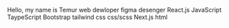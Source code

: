 Hello, my name is Temur 
web dewloper 
figma desenger 
React.js 
JavaScript
TaypeScript 
Bootstrap
tailwind css
css/scss 
Next.js
html

